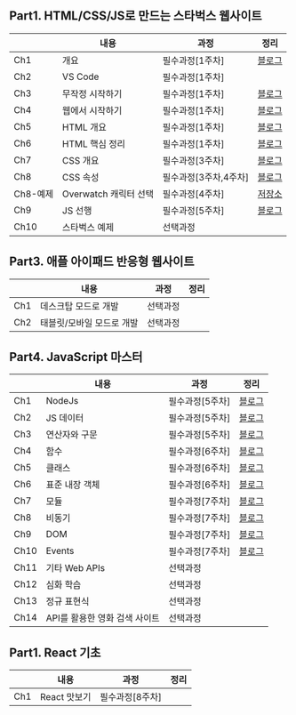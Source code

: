 ## Part1. HTML/CSS/JS로 만드는 스타벅스 웹사이트

|     | 내용           |과정 | 정리                                                                                           |
| --- | ---------------|--- | ----------------------------------------------------------------------------------------------------- |
| Ch1 | 개요          |필수과정[1주차]  | [블로그](https://monsta-zo.github.io/kakaotechcam/KTC-1-1/) |
| Ch2 | VS Code      |필수과정[1주차]   |                                                                                                       |
| Ch3 | 무작정 시작하기  |필수과정[1주차]| [블로그](https://monsta-zo.github.io/kakaotechcam/KTC-1-3/) |
| Ch4 | 웹에서 시작하기 |필수과정[1주차]| [블로그](https://monsta-zo.github.io/kakaotechcam/KTC-1-4/) |
| Ch5 | HTML 개요     |필수과정[1주차]  | [블로그](https://monsta-zo.github.io/kakaotechcam/KTC-1-5/) |
| Ch6 | HTML 핵심 정리 |필수과정[1주차] | [블로그](https://monsta-zo.github.io/kakaotechcam/KTC-1-6/) |
| Ch7 | CSS 개요 |필수과정[3주차]| [블로그](https://monsta-zo.github.io/kakaotechcam/KTC-1-7/)|
| Ch8 | CSS 속성 |필수과정[3주차,4주차] | [블로그](https://monsta-zo.github.io/kakaotechcam/KTC-1-8/)|
| Ch8-예제 | Overwatch 캐릭터 선택|필수과정[4주차] | [저장소](https://github.com/monsta-zo/overwatch-hero-selector-vanilla)|
| Ch9 | JS 선행 |필수과정[5주차]| [블로그](https://monsta-zo.github.io/kakaotechcam/KTC-1-9/) |
| Ch10 | 스타벅스 예제 | 선택과정 | |

## Part3. 애플 아이패드 반응형 웹사이트
||내용|과정|정리|
|---|---|---|---
|Ch1|데스크탑 모드로 개발|선택과정||
|Ch2|태블릿/모바일 모드로 개발|선택과정||

## Part4. JavaScript 마스터
| |내용|과정|정리|
|---|---|---|---|
|Ch1|NodeJs|필수과정[5주차]|[블로그](https://monsta-zo.github.io/kakaotechcam/KTC-4-1/)|
|Ch2|JS 데이터|필수과정[5주차]|[블로그](https://monsta-zo.github.io/kakaotechcam/KTC-4-2/)|
|Ch3|연산자와 구문|필수과정[5주차]|[블로그](https://monsta-zo.github.io/kakaotechcam/KTC-4-3/)|
|Ch4|함수|필수과정[6주차]|[블로그](https://monsta-zo.github.io/kakaotechcam/KTC-4-4/)|
|Ch5|클래스|필수과정[6주차]|[블로그](https://monsta-zo.github.io/kakaotechcam/KTC-4-5/)|
|Ch6|표준 내장 객체|필수과정[6주차]|[블로그](https://monsta-zo.github.io/kakaotechcam/KTC-4-6/)|
|Ch7|모듈|필수과정[7주차]|[블로그](https://monsta-zo.github.io/kakaotechcam/KTC-4-7/)|
|Ch8|비동기|필수과정[7주차]|[블로그](https://monsta-zo.github.io/kakaotechcam/KTC-4-8/)|
|Ch9|DOM|필수과정[7주차]|[블로그](https://monsta-zo.github.io/kakaotechcam/KTC-4-9/)|
|Ch10|Events|필수과정[7주차]|[블로그](https://monsta-zo.github.io/kakaotechcam/KTC-4-10/)|
|Ch11|기타 Web APIs|선택과정||
|Ch12|심화 학습|선택과정||
|Ch13|정규 표현식|선택과정||
|Ch14|API를 활용한 영화 검색 사이트|선택과정||



## Part1. React 기초

|     | 내용           |과정 | 정리                                                                                           |
| --- | ---------------|--- | ----------------------------------------------------------------------------------------------------- |
| Ch1 | React 맛보기          |필수과정[8주차]  | |


